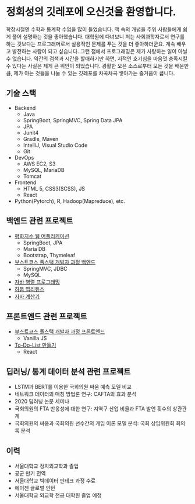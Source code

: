 
# 정회성의 깃레포에 오신것을 환영합니다.
학창시절엔 수학과 통계학 수업을 많이 들었습니다. 책 속의 개념을 주위 사람들에게 쉽게 풀어 설명하는 것을 좋아했습니다. 대학원에 다녀보니 저는 사회과학자로서 연구를 하는 것보다는 프로그래머로서 실용적인 문제를 푸는 것을 더 좋아하더군요. 계속 배우고 발전하는 사람이 되고 싶습니다. 그런 점에서 프로그래밍은 제가 사랑하는 일이 아닐 수 없습니다. 약간의 검색과 시간을 할애하기만 하면, 지적인 호기심을 마음껏 충족시킬 수 있다는 사실은 제게 큰 위안이 되었습니다. 광활한 오픈 소스로부터 모든 것을 배운만큼, 제가 아는 것들을 나눌 수 있는 깃레포를 차곡차곡 쌓아가는 즐거움이 큽니다.

## 기술 스택  
* Backend
  * Java
  * SpringBoot, SpringMVC, Spring Data JPA
  * JPA
  * Junit4
  * Gradle, Maven
  * IntelliJ, Visual Studio Code
  * Git
* DevOps
  * AWS EC2, S3
  * MySQL, MariaDB
  * Tomcat
* Frontend
  * HTML 5, CSS3(SCSS), JS
  * React
* Python(Pytorch), R, Hadoop(Mapreduce), etc.

## 백엔드 관련 프로젝트
* [평화지수 웹 어플리케이션 ][peace-github]
  * SpringBoot, JPA
  * Maria DB
  * Bootstrap, Thymeleaf
* [부스트코스 풀스택 개발자 과정 백엔드][back-github]
  * SpringMVC, JDBC
  * MySQL
* [자바 병렬 프로그래밍][concurrency-github]
* [하둡 맵리듀스][hadoop-mapreduce-github]
* [자바 계산기][calculator-github]

## 프론트엔드 관련 프로젝트
* [부스트코스 풀스택 개발자 과정 프론트엔드][front-github]
  * Vanilla JS
* [To-Do-List 만들기][react-github]
  * React

## 딥러닝/ 통계 데이터 분석 관련 프로젝트
* LSTM과 BERT를 이용한 국회의원 싸움 예측 모델 비교
* 네트워크 데이터의 매칭 방법론 연구: CAFTA의 효과 분석
* 2020 딥러닝 논문 세미나
* 국회의원의 FTA 반응성에 대한 연구: 지역구 산업 비율과 FTA 발언 횟수의 상관관계
* 국회의원의 싸움과 국회의원 선수간의 게임 이론 모델 분석: 국회 상임위원회 회의록 분석

## 이력
* 서울대학교 정치외교학과 졸업
* 공군 만기 전역
* 서울대학교 빅데이터 핀테크 과정 수료
* 에이젠 글로벌 인턴
* 서울대학교 외교학 전공 대학원 졸업 예정

[react-github]: https://github.com/HSJung93/-React-ToDoList
[concurrency-github]: https://github.com/HSJung93/-Java-ConcurrencyInPractice
<!-- [resume-page]: {{ site.baseurl }}/blog/development-blog -->
[peace-github]: https://github.com/HSJung93/-Java-WebPeaceIndex
[hadoop-mapreduce-github]: https://github.com/HSJung93/-Java-Backend-HadoopMapreducePractice
[back-github]: https://github.com/HSJung93/-Java-Backend-SpringMVCPractice
[front-github]: https://github.com/HSJung93/frontend_practice
[calculator-github]: https://github.com/HSJung93/Calculator

